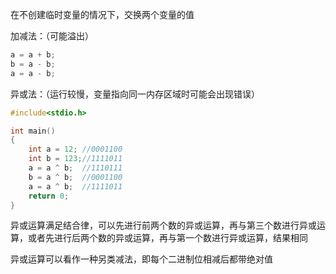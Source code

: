 在不创建临时变量的情况下，交换两个变量的值

加减法：（可能溢出）

~~~c
a = a + b;
b = a - b;
a = a - b;
~~~

异或法：（运行较慢，变量指向同一内存区域时可能会出现错误）

~~~c
#include<stdio.h>

int main()
{
	int a = 12; //0001100
	int b = 123;//1111011
	a = a ^ b;  //1110111
	b = a ^ b;  //0001100
	a = a ^ b;  //1111011
	return 0;
}
~~~

异或运算满足结合律，可以先进行前两个数的异或运算，再与第三个数进行异或运算，或者先进行后两个数的异或运算，再与第一个数进行异或运算，结果相同

异或运算可以看作一种另类减法，即每个二进制位相减后都带绝对值

